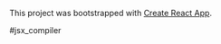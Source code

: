This project was bootstrapped with [Create React App](https://github.com/facebookincubator/create-react-app).




#jsx_compiler
